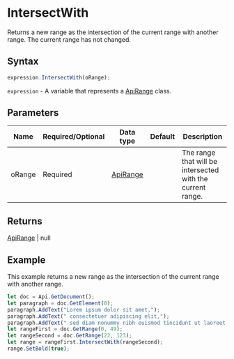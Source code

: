 # IntersectWith

Returns a new range as the intersection of the current range with another range. The current range has not changed.

## Syntax

```javascript
expression.IntersectWith(oRange);
```

`expression` - A variable that represents a [ApiRange](../ApiRange.md) class.

## Parameters

| **Name** | **Required/Optional** | **Data type** | **Default** | **Description** |
| ------------- | ------------- | ------------- | ------------- | ------------- |
| oRange | Required | [ApiRange](../../ApiRange/ApiRange.md) |  | The range that will be intersected with the current range. |

## Returns

[ApiRange](../../ApiRange/ApiRange.md) \| null

## Example

This example returns a new range as the intersection of the current range with another range.

```javascript editor-docx
let doc = Api.GetDocument();
let paragraph = doc.GetElement(0);
paragraph.AddText("Lorem ipsum dolor sit amet,");
paragraph.AddText(" consectetuer adipiscing elit,");
paragraph.AddText(" sed diam nonummy nibh euismod tincidunt ut laoreet dolore magna aliquam erat volutpat.");
let rangeFirst = doc.GetRange(0, 49);
let rangeSecond = doc.GetRange(22, 123);
let range = rangeFirst.IntersectWith(rangeSecond);
range.SetBold(true);
```
